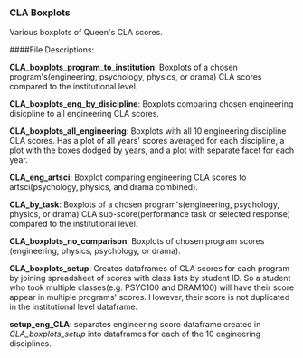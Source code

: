 ### CLA Boxplots
Various boxplots of Queen's CLA scores.

####File Descriptions:

**CLA_boxplots_program_to_institution**: Boxplots of a chosen program's(engineering, psychology, physics, or drama) CLA scores compared to the institutional level.

**CLA_boxplots_eng_by_disicipline**: Boxplots comparing chosen engineering disicpline to all engineering CLA scores.

**CLA_boxplots_all_engineering**: Boxplots with all 10 engineering discipline CLA scores. Has a plot of all years' scores averaged for each discipline, a plot with the boxes dodged by years, and a plot with separate facet for each year.

**CLA_eng_artsci**: Boxplot comparing engineering CLA scores to artsci(psychology, physics, and drama combined).

**CLA_by_task**: Boxplots of a chosen program's(engineering, psychology, physics, or drama) CLA sub-score(performance task or selected response) compared to the institutional level.

**CLA_boxplots_no_comparison**: Boxplots of chosen program scores (engineering, physics, psychology, or drama).

**CLA_boxplots_setup**: Creates dataframes of CLA scores for each program by joining spreadsheet of scores with class lists by student ID. So a student who took multiple classes(e.g. PSYC100 and DRAM100) will have their score appear in multiple programs' scores. However, their score is not duplicated in the institutional level dataframe.

**setup_eng_CLA**: separates engineering score dataframe created in *CLA_boxplots_setup* into dataframes for each of the 10 engineering disciplines.
